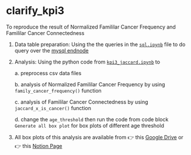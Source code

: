 # clarify_kpi3

To reproduce the result of Normalized Famililar Cancer Frequency and Famililar Cancer Connectedness

1. Data table preparation: Using the the queries in the [`sql.ipynb`](https://github.com/SDM-TIB/clarify_kpi3/blob/main/sql.ipynb) file to do query over the [mysql endnode](https://labs.tib.eu/sdm/mysql/db_structure.php?server=1&db=SLCG_UPM_v5.0)

2. Analysis: Using the python code from [`kpi3_jaccard.ipynb`](https://github.com/SDM-TIB/clarify_kpi3/blob/main/kpi3_jacard.ipynb) to 
   
   a. preprocess csv data files
   
   b. analysis of Normalized Famililar Cancer Frequency by using `family_cancer_frequency()` function
   
   c. analysis of Famililar Cancer Connectedness by using `jaccard_x_is_cancer()` function
   
   d. change the `age_threshold` then run the code from code block `Generate all box plot` for box plots of different age threshold
   
3. All box plots of this analysis are available from 👉 this [Google Drive](https://drive.google.com/drive/folders/1U3JEYoJuvgvvOfuGKktOQ3bhSzU_PKDw) or 👉 this [Notion Page](https://www.notion.so/Comparing-age-threshold-55-60-65-a930e78e3f2c4be59b5a506c549f810f)
